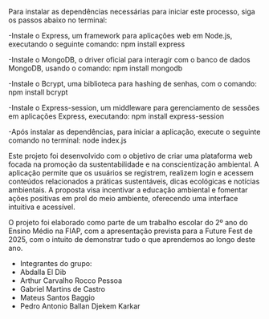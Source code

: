 Para instalar as dependências necessárias para iniciar este processo, siga os passos abaixo no terminal:

-Instale o Express, um framework para aplicações web em Node.js, executando o seguinte comando:
npm install express

-Instale o MongoDB, o driver oficial para interagir com o banco de dados MongoDB, usando o comando:
npm install mongodb

-Instale o Bcrypt, uma biblioteca para hashing de senhas, com o comando:
npm install bcrypt

-Instale o Express-session, um middleware para gerenciamento de sessões em aplicações Express, executando:
npm install express-session

-Após instalar as dependências, para iniciar a aplicação, execute o seguinte comando no terminal:
node index.js


Este projeto foi desenvolvido com o objetivo de criar uma plataforma web focada na promoção da sustentabilidade e na conscientização ambiental. 
A aplicação permite que os usuários se registrem, realizem login e acessem conteúdos relacionados a práticas sustentáveis, dicas ecológicas e notícias 
ambientais. A proposta visa incentivar a educação ambiental e fomentar ações positivas em prol do meio ambiente, oferecendo uma interface intuitiva e acessível.

O projeto foi elaborado como parte de um trabalho escolar do 2º ano do Ensino Médio na FIAP, com a apresentação prevista para a Future Fest de 2025,
com o intuito de demonstrar tudo o que aprendemos ao longo deste ano.

- Integrantes do grupo:
- Abdalla El Dib
- Arthur Carvalho Rocco Pessoa
- Gabriel Martins de Castro
- Mateus Santos Baggio
- Pedro Antonio Ballan Djekem Karkar
